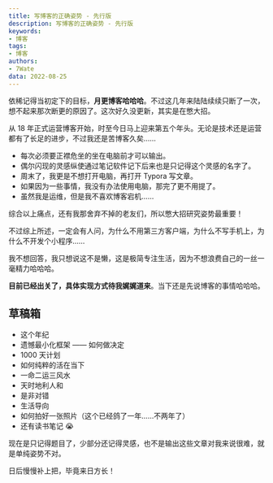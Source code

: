 ```yaml
---
title: 写博客的正确姿势 - 先行版
description: 写博客的正确姿势 - 先行版
keywords:
- 博客
tags: 
- 博客
authors:
- 7Wate
data: 2022-08-25
---
```


依稀记得当初定下的目标，**月更博客哈哈哈**。不过这几年来陆陆续续只断了一次，想不起来那次断更的原因了。这次好久没更新，其实是在憋大招。

从 18 年正式运营博客开始，时至今日马上迎来第五个年头。无论是技术还是运营都有了长足的进步，不过我还是苦博客久矣……

- 每次必须要正襟危坐的坐在电脑前才可以输出。
- 偶尔闪现的灵感纵使通过笔记软件记下后来也是只记得这个灵感的名字了。
- 周末了，我更是不想打开电脑，再打开 Typora 写文章。
- 如果因为一些事情，我没有办法使用电脑，那完了更不用提了。
- 虽然我是运维，但是我不喜欢博客宕机……

综合以上痛点，还有我那舍弃不掉的老友们，所以憋大招研究姿势最重要！

不过综上所述，一定会有人问，为什么不用第三方客户端，为什么不写手机上，为什么不开发个小程序……

我不想回答，我只想说这不是懒，这是极简专注生活，因为不想浪费自己的一丝一毫精力哈哈哈。

**目前已经出关了，具体实现方式待我娓娓道来**。当下还是先说博客的事情哈哈哈。

## 草稿箱

- 这个年纪
- 遗憾最小化框架 —— 如何做决定
- 1000 天计划
- 如何纯粹的活在当下
- 一命二运三风水
- 天时地利人和
- 是非对错
- 生活导向
- 如何拍好一张照片（这个已经鸽了一年……不两年了）
- 还有读书笔记  😭

现在是只记得题目了，少部分还记得灵感，也不是输出这些文章对我来说很难，就是单纯姿势不对。

日后慢慢补上把，毕竟来日方长！
